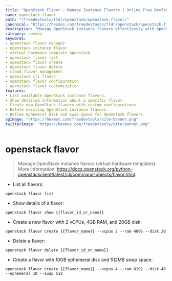 ```yaml
---
title: "OpenStack Flavor - Manage Instance Flavors | Online Free DevTools by Hexmos"
name: openstack-flavor
path: "/freedevtools/tldr/openstack/openstack-flavor/"
canonical: "https://hexmos.com/freedevtools/tldr/openstack/openstack-flavor/"
description: "Manage OpenStack instance flavors effortlessly with OpenStack Flavor. Create, list, and delete virtual hardware templates for your cloud instances. Free online tool, no registration required."
category: common
keywords:
- openstack flavor manager
- openstack instance flavor
- virtual hardware template openstack
- openstack flavor list
- openstack flavor create
- openstack flavor delete
- cloud flavor management
- openstack cli flavor
- openstack flavor configuration
- openstack flavor customization
features:
- List available OpenStack instance flavors.
- Show detailed information about a specific flavor.
- Create new OpenStack flavors with custom configurations.
- Delete existing OpenStack instance flavors.
- Define ephemeral disk and swap space for OpenStack flavors.
ogImage: "https://hexmos.com/freedevtools/site-banner.png"
twitterImage: "https://hexmos.com/freedevtools/site-banner.png"
---
```


# openstack flavor

> Manage OpenStack instance flavors (virtual hardware templates).
> More information: <https://docs.openstack.org/python-openstackclient/latest/cli/command-objects/flavor.html>.

- List all flavors:

`openstack flavor list`

- Show details of a flavor:

`openstack flavor show {{flavor_id_or_name}}`

- Create a new flavor with 2 vCPUs, 4GB RAM, and 20GB disk:

`openstack flavor create {{flavor_name}} --vcpus 2 --ram 4096 --disk 20`

- Delete a flavor:

`openstack flavor delete {{flavor_id_or_name}}`

- Create a flavor with 10GB ephemeral disk and 512MB swap space:

`openstack flavor create {{flavor_name}} --vcpus 4 --ram 8192 --disk 40 --ephemeral 10 --swap 512`
